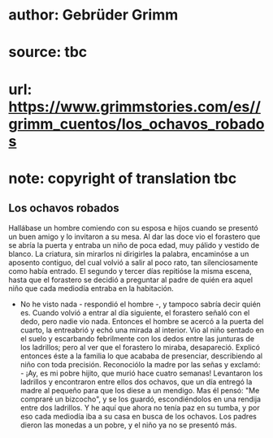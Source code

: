 # author: Gebrüder Grimm
# source: tbc
# url: https://www.grimmstories.com/es//grimm_cuentos/los_ochavos_robados
# note: copyright of translation tbc

## Los ochavos robados 

Hallábase un hombre comiendo con su esposa e hijos cuando se presentó un
buen amigo y lo invitaron a su mesa. Al dar las doce vio el forastero
que se abría la puerta y entraba un niño de poca edad, muy pálido y
vestido de blanco. La criatura, sin mirarlos ni dirigirles la palabra,
encaminóse a un aposento contiguo, del cual volvió a salir al poco rato,
tan silenciosamente como había entrado. El segundo y tercer días
repitióse la misma escena, hasta que el forastero se decidió a preguntar
al padre de quién era aquel niño que cada mediodía entraba en la
habitación.
- No he visto nada - respondió el hombre -, y tampoco sabría decir quién
es.
Cuando volvió a entrar al día siguiente, el forastero señaló con el
dedo, pero nadie vio nada. Entonces el hombre se acercó a la puerta del
cuarto, la entreabrió y echó una mirada al interior. Vio al niño sentado
en el suelo y escarbando febrilmente con los dedos entre las junturas de
los ladrillos; pero al ver que el forastero lo miraba, desapareció.
Explicó entonces éste a la familia lo que acababa de presenciar,
describiendo al niño con toda precisión. Reconociólo la madre por las
señas y exclamó: - ¡Ay, es mi pobre hijito, que murió hace cuatro
semanas!
Levantaron los ladrillos y encontraron entre ellos dos ochavos, que un
día entregó la madre al pequeño para que los diese a un mendigo. Mas él
pensó: "Me compraré un bizcocho", y se los guardó, escondiéndolos en
una rendija entre dos ladrillos. Y he aquí que ahora no tenía paz en su
tumba, y por eso cada mediodía iba a su casa en busca de los ochavos.
Los padres dieron las monedas a un pobre, y el niño ya no se presentó
más.
